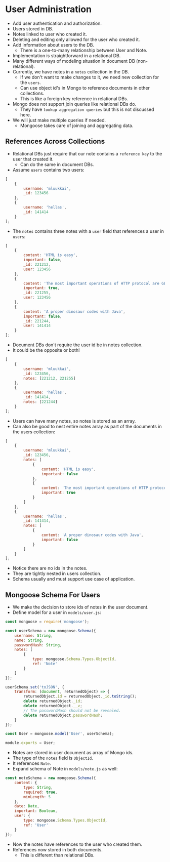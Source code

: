 # User Administration
- Add user authentication and authorization.
- Users stored in DB.
- Notes linked to user who created it.
- Deleting and editing only allowed for the user who created it.
- Add information about users to the DB.
    - There is a one-to-many relationship between User and Note.
- Implementation is straightforward in a relational DB.
- Many different ways of modeling situation in document DB (non-relational).
- Currently, we have notes in a `notes` collection in the DB.
    - If we don't want to make changes to it, we need new collection for the `users`.
    - Can use object id's in Mongo to reference documents in other collections.
    - This is like a foreign key reference in relational DBs.
- Mongo does not support join queries like relational DBs do.
    - They have `lookup aggregation queries` but this is not discussed here.
- We will just make multiple queries if needed.
    - Mongoose takes care of joining and aggregating data.

## References Across Collections
- Relational DBs just require that our note contains a `reference key` to the user that created it.
    - Can do the same in document DBs.
- Assume `users` contains two users:
```javascript
[
    {
        username: 'mluukkai',
        _id: 123456
    },
    {
        username: 'hellas',
        _id: 141414
    }
];
```
- The `notes` contains three notes with a `user` field that references a user in `users`:
```javascript
[
    {
        content: 'HTML is easy',
        important: false,
        _id: 221212,
        user: 123456
    },
    {
        content: 'The most important operations of HTTP protocol are GET and POST',
        important: true,
        _id: 221255,
        user: 123456
    },
    {
        content: 'A proper dinosaur codes with Java',
        important: false,
        _id: 221244,
        user: 141414
    }
];
```
- Document DBs don't require the user id be in notes collection.
- It could be the opposite or both!
```javascript
[
    {
        username: 'mluukkai',
        _id: 123456,
        notes: [221212, 221255]
    },
    {
        username: 'hellas',
        _id: 141414,
        notes: [221244]
    }
];
```
- Users can have many notes, so notes is stored as an array.
- Can also be good to nest entire notes array as part of the documents in the users collection:
```javascript
[
    {
        username: 'mluukkai',
        _id: 123456,
        notes: [
            {
                content: 'HTML is easy',
                important: false
            },
            {
                content: 'The most important operations of HTTP protocol are GET and POST',
                important: true
            }
        ]
    },
    {
        username: 'hellas',
        _id: 141414,
        notes: [
            {
                content: 'A proper dinosaur codes with Java',
                important: false
            }
        ]
    }
];
```
- Notice there are no ids in the notes.
- They are tightly nested in users collection.
- Schema usually and must support use case of application.

## Mongoose Schema For Users
- We make the decision to store ids of notes in the user document.
- Define model for a user in `models/user.js`:
```javascript
const mongoose = require('mongoose');

const userSchema = new mongoose.Schema({
    username: String,
    name: String,
    passwordHash: String,
    notes: [
        {
            type: mongoose.Schema.Types.ObjectId,
            ref: 'Note'
        }
    ]
});

userSchema.set('toJSON', {
    transform: (document, returnedObject) => {
        returnedObject.id = returnedObject._id.toString();
        delete returnedObject._id;
        delete returnedObject.__v;
        // The passwordHash should not be revealed.
        delete returnedObject.passwordHash;
    }
});

const User = mongoose.model('User', userSchema);

module.exports = User;
```
- Notes are stored in user document as array of Mongo ids.
- The type of the `notes` field is `ObjectId`.
- It references `Note`.
- Expand schema of Note in `models/note.js` as well:
```javascript
const noteSchema = new mongoose.Schema({
    content: {
        type: String,
        required: true,
        minLength: 5
    },
    date: Date,
    important: Boolean,
    user: {
        type: mongoose.Schema.Types.ObjectId,
        ref: 'User'
    }
});
```
- Now the notes have references to the user who created them.
- References now stored in both documents.
    - This is different than relational DBs.

